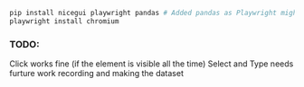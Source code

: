 ```bash
pip install nicegui playwright pandas # Added pandas as Playwright might need it
playwright install chromium 
```

### TODO:
Click works fine (if the element is visible all the time)
Select and Type needs furture work
recording and making the dataset